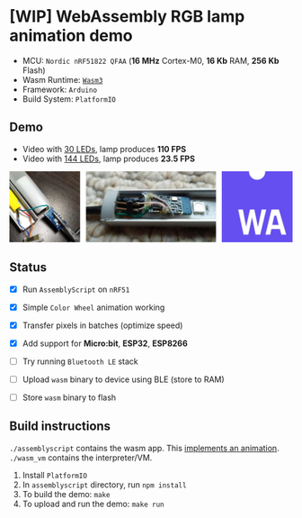 # [WIP] WebAssembly RGB lamp animation demo

- MCU: `Nordic nRF51822 QFAA` (**16 MHz** Cortex-M0, **16 Kb** RAM, **256 Kb** Flash)
- Wasm Runtime: [`Wasm3`](https://github.com/wasm3/wasm3)
- Framework: `Arduino`
- Build System: `PlatformIO`

## Demo

- Video with [30 LEDs](https://twitter.com/wasm3_engine/status/1222864284218163200), lamp produces **110 FPS**
- Video with [144 LEDs](https://twitter.com/wasm3_engine/status/1222872374363770882), lamp produces **23.5 FPS**

![demo](/extra/photos.jpg)

## Status

- [x] Run `AssemblyScript` on `nRF51`
- [x] Simple `Color Wheel` animation working
- [x] Transfer pixels in batches (optimize speed)
- [x] Add support for **Micro:bit**, **ESP32**, **ESP8266**
- [ ] Try running `Bluetooth LE` stack
- [ ] Upload `wasm` binary to device using BLE (store to RAM)
- [ ] Store `wasm` binary to flash


## Build instructions

`./assemblyscript` contains the wasm app. This [implements an animation](/assemblyscript/app.ts).  
`./wasm_vm` contains the interpreter/VM.  

1. Install `PlatformIO`
2. In `assemblyscript` directory, run `npm install`
3. To build the demo: `make`
4. To upload and run the demo: `make run`
